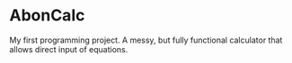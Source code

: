 # AbonCalc
My first programming project. A messy, but fully functional calculator that allows direct input of equations.
